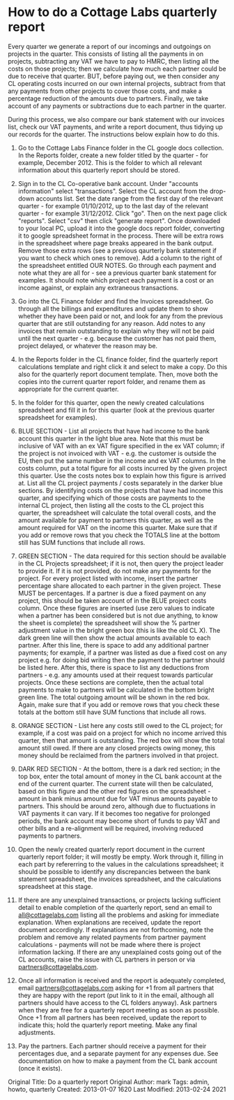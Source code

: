 # How to do a Cottage Labs quarterly report

Every quarter we generate a report of our incomings and outgoings on projects in the quarter. This consists of listing all the payments in on projects, subtracting any VAT we have to pay to HMRC, then listing all the costs on those projects; then we calculate how much each partner could be due to receive that quarter. BUT, before paying out, we then consider any CL operating costs incurred on our own internal projects, subtract from that any payments from other projects to cover those costs, and make a percentage reduction of the amounts due to partners. Finally, we take account of any payments or subtractions due to each partner in the quarter.

During this process, we also compare our bank statement with our invoices list, check our VAT payments, and write a report document, thus tidying up our records for the quarter. The instructions below explain how to do this.


1. Go to the Cottage Labs Finance folder in the CL google docs collection. In the Reports folder, create a new folder titled by the quarter - for example, December 2012. This is the folder to which all relevant information about this quarterly report should be stored.

2. Sign in to the CL Co-operative bank account. Under "accounts information" select "transactions". Select the CL account from the drop-down accounts list. Set the date range from the first day of the relevant quarter - for example 01/10/2012, up to the last day of the relevant quarter - for example 31/12/2012. Click "go". Then on the next page click "reports". Select "csv" then click "generate report". Once downloaded to your local PC, upload it into the google docs report folder, converting it to google spreadsheet format in the process. There will be extra rows in the spreadsheet where page breaks appeared in the bank output. Remove those extra rows (see a previous qaurterly bank statement if you want to check which ones to remove). Add a column to the right of the spreadsheet entitled OUR NOTES. Go through each payment and note what they are all for - see a previous quarter bank statement for examples. It should note which project each payment is a cost or an income against, or explain any extraneous transactions.

3. Go into the CL Finance folder and find the Invoices spreadsheet. Go through all the billings and expenditures and update them to show whether they have been paid or not, and look for any from the previous quarter that are still outstanding for any reason. Add notes to any invoices that remain outstanding to explain why they will not be paid until the next quarter - e.g. because the customer has not paid them, project delayed, or whatever the reason may be.

4. In the Reports folder in the CL finance folder, find the quarterly report calculations template and right click it and select to make a copy. Do this also for the quarterly report document template. Then, move both the copies into the current quarter report folder, and rename them as appropriate for the current quarter.

5. In the folder for this quarter, open the newly created calculations spreadsheet and fill it in for this quarter (look at the previous quarter spreadsheet for examples). 

6. BLUE SECTION - List all projects that have had income to the bank account this quarter in the light blue area. Note that this must be inclusive of VAT with an ex VAT figure specified in the ex VAT column; if the project is not invoiced with VAT - e.g. the customer is outside the EU, then put the same number in the income and ex VAT columns. In the costs column, put a total figure for all costs incurred by the given project this quarter. Use the costs notes box to explain how this figure is arrived at. List all the CL project payments / costs separately in the darker blue sections. By identifying costs on the projects that have had income this quarter, and specifying which of those costs are payments to the internal CL project, then listing all the costs to the CL project this quarter, the spreadsheet will calculate the total overall costs, and the amount available for payment to partners this quarter, as well as the amount required for VAT on the income this quarter. Make sure that if you add or remove rows that you check the TOTALS line at the bottom still has SUM functions that include all rows.

7. GREEN SECTION - The data required for this section should be available in the CL Projects spreadsheet; if it is not, then query the project leader to provide it. If it is not provided, do not make any payments for the project. For every project listed with income, insert the partner percentage share allocated to each partner in the given project. These MUST be percentages. If a partner is due a fixed payment on any project, this should be taken account of in the BLUE project costs column. Once these figures are inserted (use zero values to indicate when a partner has been considered but is not due anything, to know the sheet is complete) the spreadsheet will show the % partner adjustment value in the bright green box (this is like the old CL X). The dark green line will then show the actual amounts available to each partner. After this line, there is space to add any additional partner payments; for example, if a partner was listed as due a fixed cost on any project e.g. for doing bid writing then the payment to the partner should be listed here. After this, there is space to list any deductions from partners - e.g. any amounts used at their request towards particular projects. Once these sections are complete, then the actual total payments to make to partners will be calculated in the bottom bright green line. The total outgoing amount will be shown in the red box. Again, make sure that if you add or remove rows that you check these totals at the bottom still have SUM functions that include all rows.

8. ORANGE SECTION - List here any costs still owed to the CL project; for example, if a cost was paid on a project for which no income arrived this quarter, then that amount is outstanding. The red box will show the total amount still owed. If there are any closed projects owing money, this money should be reclaimed from the partners involved in that project.

9. DARK RED SECTION - At the bottom, there is a dark red section; in the top box, enter the total amount of money in the CL bank account at the end of the current quarter. The current state will then be calculated, based on this figure and the other red figures on the spreadsheet - amount in bank minus amount due for VAT minus amounts payable to partners. This should be around zero, although due to fluctuations in VAT payments it can vary. If it becomes too negative for prolonged periods, the bank account may become short of funds to pay VAT and other bills and a re-alignment will be required, involving reduced payments to partners.

10. Open the newly created quarterly report document in the current quarterly report folder; it will mostly be empty. Work through it, filling in each part by refererring to the values in the calculations spreadsheet; it should be possible to identify any discrepancies between the bank statement spreadsheet, the invoices spreadsheet, and the calculations spreadsheet at this stage.

11. If there are any unexplained transactions, or projects lacking sufficient detail to enable completion of the quarterly report, send an email to all@cottagelabs.com listing all the problems and asking for immediate explanation. When explanations are received, update the report document accordingly. If explanations are not forthcoming, note the problem and remove any related payments from partner payment calculations - payments will not be made where there is project information lacking. If there are any unexplained costs going out of the CL accounts, raise the issue with CL partners in person or via partners@cottagelabs.com.

12. Once all information is received and the report is adequately completed, email partners@cottagelabs.com asking for +1 from all partners that they are happy with the report (put link to it in the email, although all partners should have access to the CL folders anyway). Ask partners when they are free for a quarterly report meeting as soon as possible. Once +1 from all partners has been received, update the report to indicate this; hold the quarterly report meeting. Make any final adjustments.

13. Pay the partners. Each partner should receive a payment for their percentages due, and a separate payment for any expenses due. See documentation on how to make a payment from the CL bank account (once it exists).









Original Title: Do a quarterly report
Original Author: mark
Tags: admin, howto, quarterly
Created: 2013-01-07 1620
Last Modified: 2013-02-24 2021
